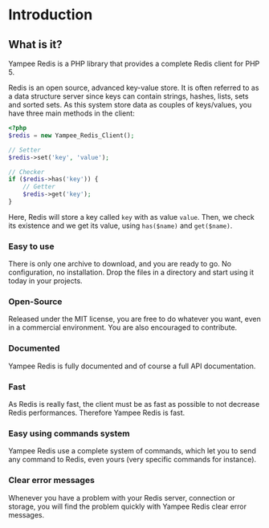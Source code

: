 Introduction
============

What is it?
-----------

Yampee Redis is a PHP library that provides a complete Redis client for PHP 5.

Redis is an open source, advanced key-value store. It is often referred to as
a data structure server since keys can contain strings, hashes, lists, sets and
sorted sets. As this system store data as couples of keys/values, you have three
main methods in the client:

``` php
<?php
$redis = new Yampee_Redis_Client();

// Setter
$redis->set('key', 'value');

// Checker
if ($redis->has('key')) {
	// Getter
	$redis->get('key');
}
```

Here, Redis will store a key called `key` with as value `value`. Then, we check
its existence and we get its value, using `has($name)` and `get($name)`.

### Easy to use

There is only one archive to download, and you are ready to go. No
configuration, no installation. Drop the files in a directory and start using
it today in your projects.

### Open-Source

Released under the MIT license, you are free to do whatever you want, even in
a commercial environment. You are also encouraged to contribute.

### Documented

Yampee Redis is fully documented and of course a full API documentation.

### Fast

As Redis is really fast, the client must be as fast as possible to not decrease
Redis performances. Therefore Yampee Redis is fast.

### Easy using commands system

Yampee Redis use a complete system of commands, which let you to send any command
to Redis, even yours (very specific commands for instance).

### Clear error messages

Whenever you have a problem with your Redis server, connection or storage, you will
find the problem quickly with Yampee Redis clear error messages.